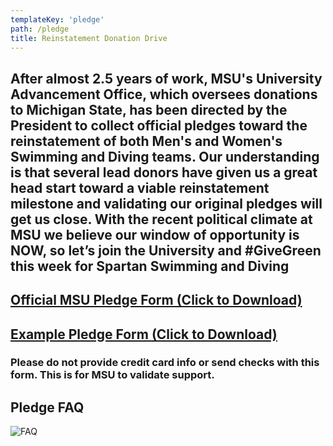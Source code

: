 ```yaml
---
templateKey: 'pledge'
path: /pledge
title: Reinstatement Donation Drive
---
```


## After almost 2.5 years of work, MSU's University Advancement Office, which oversees donations to Michigan State, has been directed by the President to collect official pledges toward the reinstatement of both Men's and Women's Swimming and Diving teams. Our understanding is that several lead donors have given us a great head start toward a viable reinstatement milestone and validating our original pledges will get us close. With the recent political climate at MSU we believe our window of opportunity is NOW, so let’s join the University and #GiveGreen this week for Spartan Swimming and Diving
## [Official MSU Pledge Form (Click to Download)](https://battle-for-msu-swim-dive.s3.amazonaws.com/Conditional+pledge+form+-+Swim+and+Dive.pdf)
## [Example Pledge Form (Click to Download)](https://battle-for-msu-swim-dive.s3.amazonaws.com/EXAMPLE+PLEDGE.pdf)

### Please do not provide credit card info or send checks with this form. This is for MSU to validate support.
## Pledge FAQ
![FAQ](https://battle-for-msu-swim-dive.s3.amazonaws.com/Pledge+Form+FAQ.png)
